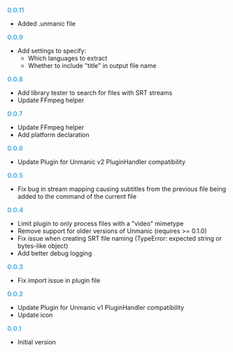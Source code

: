 **<span style="color:#56adda">0.0.11</span>**
- Added .unmanic file

**<span style="color:#56adda">0.0.9</span>**
- Add settings to specify:
  - Which languages to extract
  - Whether to include "title" in output file name 

**<span style="color:#56adda">0.0.8</span>**
- Add library tester to search for files with SRT streams
- Update FFmpeg helper

**<span style="color:#56adda">0.0.7</span>**
- Update FFmpeg helper
- Add platform declaration

**<span style="color:#56adda">0.0.6</span>**
- Update Plugin for Unmanic v2 PluginHandler compatibility

**<span style="color:#56adda">0.0.5</span>**
- Fix bug in stream mapping causing subtitles from the previous file being added to the command of the current file

**<span style="color:#56adda">0.0.4</span>**
- Limit plugin to only process files with a "video" mimetype
- Remove support for older versions of Unmanic (requires >= 0.1.0)
- Fix issue when creating SRT file naming (TypeError: expected string or bytes-like object)
- Add better debug logging

**<span style="color:#56adda">0.0.3</span>**
- Fix import issue in plugin file

**<span style="color:#56adda">0.0.2</span>**
- Update Plugin for Unmanic v1 PluginHandler compatibility
- Update icon

**<span style="color:#56adda">0.0.1</span>**
- Initial version
